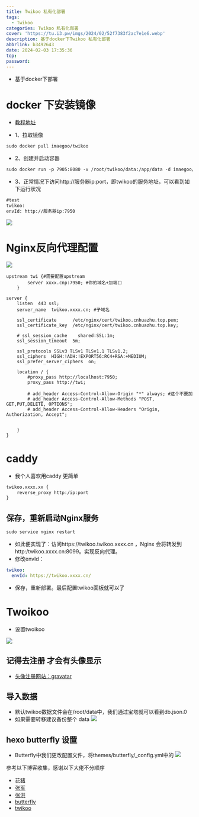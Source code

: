 ```yaml
---
title: Twikoo 私有化部署
tags:
  - Twikoo
categories: Twikoo 私有化部署
cover: 'https://tu.i3.pw/imgs/2024/02/52f7383f2ac7e1e6.webp'
description: 基于docker下Twikoo 私有化部署
abbrlink: b3492643
date: 2024-02-03 17:35:36
top:
password:
---
```

- 基于docker下部署

# docker 下安装镜像

- [教程地址](https://xx.6669998.xyz/post/4eb3381c.html)

- 1、拉取镜像

```markdown
sudo docker pull imaegoo/twikoo
```

- 2、创建并启动容器

```markdown
sudo docker run -p 7905:8080 -v /root/twikoo/data:/app/data -d imaegoo/twikoo
```

- 3、正常情况下访问http://服务器ip:port，即twikoo的服务地址，可以看到如下运行状况

```markdown
#test
twikoo:
envId: http://服务器ip:7950
```
![](https://tu.i3.pw/imgs/2024/02/dd0732976a9c2c08.png)

# Nginx反向代理配置

![](https://tu.i3.pw/imgs/2024/02/4eaf8a96e9d17156.png)
```nginx
upstream twi {#需要配置upstream
        server xxxx.cnp:7950; #你的域名+加端口
    }  

server {
    listen  443 ssl;
    server_name  twikoo.xxxx.cn; #子域名

    ssl_certificate      /etc/nginx/cert/twikoo.cnhuazhu.top.pem;
    ssl_certificate_key  /etc/nginx/cert/twikoo.cnhuazhu.top.key;

    # ssl_session_cache    shared:SSL:1m;
    ssl_session_timeout  5m;
    
    ssl_protocols SSLv3 TLSv1 TLSv1.1 TLSv1.2;
    ssl_ciphers  HIGH:!ADH:!EXPORT56:RC4+RSA:+MEDIUM;
    ssl_prefer_server_ciphers  on;

    location / {
        #proxy_pass http://localhost:7950;
        proxy_pass http://twi;

        # add_header Access-Control-Allow-Origin "*" always; #这个不要加
        # add_header Access-Control-Allow-Methods "POST, GET,PUT,DELETE, OPTIONS";
        # add_header Access-Control-Allow-Headers "Origin, Authorization, Accept";
  
        
    }
}
```
# caddy 

- 我个人喜欢用caddy 更简单

```markdown
twikoo.xxxx.xx {
    reverse_proxy http:/ip:port
}
```


## 保存，重新启动Nginx服务

```markdown
sudo service nginx restart
```

- 如此便实现了：访问https://twikoo.twikoo.xxxx.cn ，Nginx 会将转发到 http:/twikoo.xxxx.cn:8099。实现反向代理。
- 修改envId：

```yaml
twikoo:
  envId: https://twikoo.xxxx.cn/
```

- 保存，重新部署。最后配置twikoo面板就可以了

# Twoikoo

- 设置twoikoo

![](https://tu.i3.pw/imgs/2024/02/50020e2aa1389d06.png)
## 记得去注册 才会有头像显示

- [头像注册网站：gravatar](https://gravatar.com/profile/links)

## 导入数据

- 默认twikoo数据文件会在/root/data中，我们通过宝塔就可以看到db.json.0
- 如果需要转移建议备份整个 data
![](https://tu.i3.pw/imgs/2024/02/7024ec006dfacda3.jpg)

## hexo butterfly 设置

- Butterfly中我们更改配置文件，将themes/butterfly/_config.yml中的
![](https://tu.i3.pw/imgs/2024/02/caae94c0ad74f0d8.png)



参考以下博客收集，感谢以下大佬不分顺序
- [花猪](https://cnhuazhu.top/butterfly/2022/09/20/Twikoo%E7%A7%81%E6%9C%89%E5%8C%96%E9%83%A8%E7%BD%B2/)
- [张军](https://xiaoniuhululu.com/2022-08-09_twikoo_privatization_deployment_tutorial/?highlight=twikoo)
- [张洪](https://blog.zhheo.com/p/99d020fe.html)
- [butterfly](https://butterfly.js.org/posts/ceeb73f/#%E8%A9%95%E8%AB%96)
- [twikoo](https://twikoo.js.org/)
